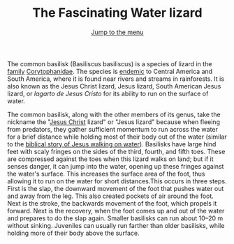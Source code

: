 <header>
   <h1 id="logo">The Fascinating Water lizard</h1>
  <a id="nav-jump" href="#menu">Jump to the menu</a>
</header>The common basilisk (Basiliscus basiliscus) is a species of lizard in the <a href="https://en.wikipedia.org/wiki/Family_(biology)">family</a> <a href="https://en.wikipedia.org/wiki/Corytophanidae">Corytophanidae</a>. The species is <a href="https://en.wikipedia.org/wiki/Endemism">endemic</a> to Central America and South America, where it is found near rivers and streams in rainforests. It is also known as the Jesus Christ lizard, Jesus lizard, South American Jesus lizard, or <i lang="spa">lagarto de Jesus Cristo</i> for its ability to run on the surface of water.

The common basilisk, along with the other members of its genus, take the nickname the "<a href="https://en.wikipedia.org/wiki/Jesus">Jesus Christ</a> lizard" or "Jesus lizard" because when fleeing from predators, they gather sufficient momentum to run across the water for a brief distance while holding most of their body out of the water (similar to the <a href="https://en.wikipedia.org/wiki/Jesus_walking_on_water">biblical story of Jesus walking on water</a>). Basilisks have large hind feet with scaly fringes on the sides of the third, fourth, and fifth toes. These are compressed against the toes when this lizard walks on land; but if it senses danger, it can jump into the water, opening up these fringes against the water's surface. This increases the surface area of the foot, thus allowing it to run on the water for short distances.This occurs in three steps. First is the slap, the downward movement of the foot that pushes water out and away from the leg. This also created pockets of air around the foot. Next is the stroke, the backwards movement of the foot, which propels it forward. Next is the recovery, when the foot comes up and out of the water and prepares to do the slap again. Smaller basilisks can run about 10–20 m without sinking. Juveniles can usually run farther than older basilisks, while holding more of their body above the surface.




